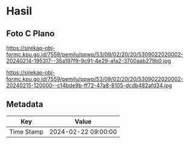 # Hasil

## Foto C Plano

https://sirekap-obj-formc.kpu.go.id/7559/pemilu/ppwp/53/09/02/20/20/5309022020002-20240214-195317--35a197f9-9c91-4e29-afa2-3700aab279b0.jpg

https://sirekap-obj-formc.kpu.go.id/7559/pemilu/ppwp/53/09/02/20/20/5309022020002-20240215-120000--c14bde9b-ff72-47a8-8105-dcdb482afd34.jpg


## Metadata

| Key        | Value               |
| ---------- | ------------------- |
| Time Stamp | 2024-02-22 09:00:00 |



